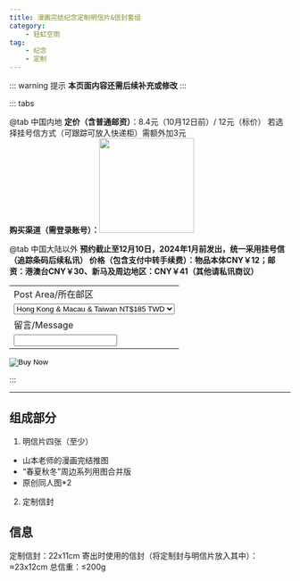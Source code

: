 ```yaml
---
title: 漫画完结纪念定制明信片&信封套组
category: 
    - 轻虹空雨
tag:
    - 纪念
    - 定制
---
```

::: warning 提示
**本页面内容还需后续补充或修改**
:::

::: tabs

@tab 中国内地
**定价（含普通邮资）**：8.4元（10月12日前）/ 12元（标价）
若选择挂号信方式（可跟踪可放入快递柜）需额外加3元   
**购买渠道（需登录账号）：**<a href="https://afdian.net/order/create?product_type=1&plan_id=68f8207c3c0311eea8a75254001e7c00&sku=%5B%7B%22sku_id%22%3A%2268fb3cb23c0311ee8aab5254001e7c00%22,%22count%22%3A1%7D%5D&is_pimo_kugu_ex=1"><img width="170" src="https://pic1.afdiancdn.com/static/img/welcome/button-sponsorme.jpg" alt=""></a>

@tab 中国大陆以外
**预约截止至12月10日，2024年1月前发出，统一采用挂号信（追踪条码后续私讯）
价格（包含支付中转手续费）：物品本体CNY￥12；邮资：港澳台CNY￥30、新马及周边地区：CNY￥41（其他请私讯商议）**

<form action="https://www.paypal.com/cgi-bin/webscr" method="post" target="_top">
  <input type="hidden" name="cmd" value="_s-xclick" />
  <input type="hidden" name="hosted_button_id" value="B37ZK4KARVMMA" />
  <table>
    <tr>
      <td>
        <input type="hidden" name="on0" value="Post Area/所在邮区"/>
        Post Area/所在邮区
      </td>
    </tr>
    <tr>
      <td>
        <select name="os0">
          <option value="Hong Kong &amp; Macau &amp; Taiwan">
            Hong Kong &amp; Macau &amp; Taiwan NT$185 TWD
          </option>
          <option value="South-East Asia">
            South-East Asia NT$233 TWD
          </option>
          <option value="Other">
            Other NT$265 TWD
          </option>
        </select>
      </td>
    </tr>
    <tr>
      <td>
        <input type="hidden" name="on1" value="留言/Message"/>
        留言/Message
      </td>
    </tr>
    <tr>
      <td>
        <input type="text" name="os1" maxLength="200" />
      </td>
    </tr>
  </table>
  <input type="hidden" name="currency_code" value="TWD" />
  <input type="image" src="https://www.paypalobjects.com/en_US/i/btn/btn_buynowCC_LG.gif" border="0" name="submit" title="PayPal - The safer, easier way to pay online!" alt="Buy Now" />
</form>
:::

---
## 组成部分
 1. 明信片四张（至少）
   - 山本老师的漫画完结推图
   - “春夏秋冬”周边系列用图合并版
   - 原创同人图*2
 2. 定制信封

## 信息
定制信封：22x11cm
寄出时使用的信封（将定制封与明信片放入其中）：≈23x12cm
总信重：≤200g
